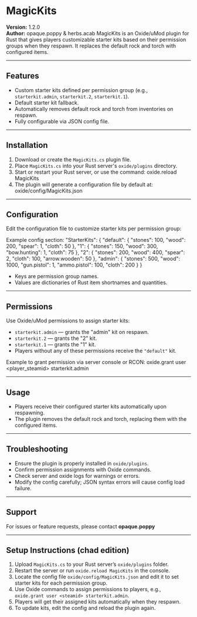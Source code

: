 # MagicKits

**Version:** 1.2.0  
**Author:** opaque.poppy & herbs.acab
MagicKits is an Oxide/uMod plugin for Rust that gives players customizable starter kits based on their permission groups when they respawn. It replaces the default rock and torch with configured items.

---

## Features

- Custom starter kits defined per permission group (e.g., `starterkit.admin`, `starterkit.2`, `starterkit.1`).
- Default starter kit fallback.
- Automatically removes default rock and torch from inventories on respawn.
- Fully configurable via JSON config file.

---

## Installation

1. Download or create the `MagicKits.cs` plugin file.
2. Place `MagicKits.cs` into your Rust server's `oxide/plugins` directory.
3. Start or restart your Rust server, or use the command: oxide.reload MagicKits
4. The plugin will generate a configuration file by default at: oxide/config/MagicKits.json

---

## Configuration

Edit the configuration file to customize starter kits per permission group:

Example config section:
"StarterKits": {
    "default": {
      "stones": 100,
      "wood": 200,
      "spear": 1,
      "cloth": 50
    },
    "1": {
      "stones": 150,
      "wood": 300,
      "bow.hunting": 1,
      "cloth": 75
      },
    "2": {
      "stones": 200,
      "wood": 400,
      "spear": 2,
      "cloth": 100,
      "arrow.wooden": 50
    },
    "admin": {
      "stones": 500,
      "wood": 1000,
      "gun.pistol": 1,
      "ammo.pistol": 100,
      "cloth": 200
    }
}

- Keys are permission group names.
- Values are dictionaries of Rust item shortnames and quantities.

---

## Permissions

Use Oxide/uMod permissions to assign starter kits:

- `starterkit.admin` — grants the "admin" kit on respawn.
- `starterkit.2` — grants the "2" kit.
- `starterkit.1` — grants the "1" kit.
- Players without any of these permissions receive the `"default"` kit.

Example to grant permission via server console or RCON: oxide.grant user <player_steamid> starterkit.admin


---

## Usage

- Players receive their configured starter kits automatically upon respawning.
- The plugin removes the default rock and torch, replacing them with the configured items.

---

## Troubleshooting

- Ensure the plugin is properly installed in `oxide/plugins`.
- Confirm permission assignments with Oxide commands.
- Check server and oxide logs for warnings or errors.
- Modify the config carefully; JSON syntax errors will cause config load failure.

---

## Support

For issues or feature requests, please contact **opaque.poppy**

---

## Setup Instructions (chad edition)

1. Upload `MagicKits.cs` to your Rust server’s `oxide/plugins` folder.
2. Restart the server or run `oxide.reload MagicKits` in the console.
3. Locate the config file `oxide/config/MagicKits.json` and edit it to set starter kits for each permission group.
4. Use Oxide commands to assign permissions to players, e.g., `oxide.grant user <steamid> starterkit.admin`.
5. Players will get their assigned kits automatically when they respawn.
6. To update kits, edit the config and reload the plugin again.




